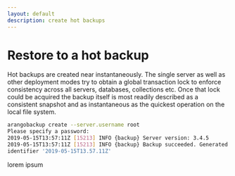 ```yaml
---
layout: default
description: create hot backups 
---
```

Restore to a hot backup
=======================

Hot backups are created near instantaneously. The single server as
well as other deployment modes try to obtain a global transaction lock
to enforce consistency across all servers, databases, collections
etc. Once that lock could be acquired the backup itself is most
readily described as a consistent snapshot and as instantaneous as the
quickest operation on the local file system.

```bash
arangobackup create --server.username root
Please specify a password: 
2019-05-15T13:57:11Z [15213] INFO {backup} Server version: 3.4.5
2019-05-15T13:57:11Z [15213] INFO {backup} Backup succeeded. Generated
identifier '2019-05-15T13.57.11Z'
```

lorem ipsum
